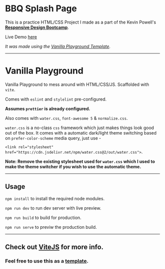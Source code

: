 # BBQ Splash Page

This is a practice HTML/CSS Project I made as a part of the Kevin Powell's [**Responsive Design Bootcamp**](https://scrimba.com/learn/responsive).

Live Demo [here](https://bbqsplashpage.netlify.app/)

_It was made using the [Vanilla Playground Template](https://github.com/kr40/vanilla-playground/generate)._

---

# Vanilla Playground

Vanilla Playground to mess around with HTML/CSS/JS. Scaffolded with `vite`.

Comes with `eslint` and `stylelint`
pre-configured.

**Assumes `prettier` is already configured.**

Also comes with `water.css`, `font-awesome 5` & `normalize.css`.

`water.css` is a no-class `css` framework which just makes things look good out of the box. It comes with a automatic dark/light theme switching based on `prefer-color-scheme` media query, just use -

`<link rel="stylesheet" href="https://cdn.jsdelivr.net/npm/water.css@2/out/water.css">`.

**Note: Remove the existing stylesheet used for `water.css` which I used to make the theme switcher if you wish to use the automatic theme.**

---

## Usage

`npm install` to install the required node modules.

`npm run dev` to run dev server with live preview.

`npm run build` to build for production.

`npm run serve` to previw the production build.

---

## **Check out [ViteJS](https://vitejs.dev/guide/)** for more info.

### Feel free to use this as a [template](https://github.com/kr40/vanilla-playground/generate).
